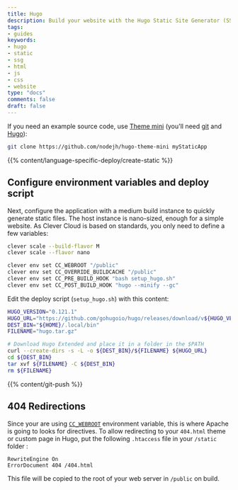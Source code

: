```yaml
---
title: Hugo
description: Build your website with the Hugo Static Site Generator (SSG) and host it on Clever Cloud. No dedicated runner needed.
tags:
- guides
keywords:
- hugo
- static
- ssg
- html
- js
- css
- website
type: "docs"
comments: false
draft: false
---
```


If you need an example source code, use [Theme mini](https://github.com/nodejh/hugo-theme-mini) (you'll need [git](https://git-scm.com/book/en/v2/Getting-Started-Installing-Git) and [Hugo](https://gohugo.io/installation/)):

```bash
git clone https://github.com/nodejh/hugo-theme-mini myStaticApp
```

{{% content/language-specific-deploy/create-static %}}

## Configure environment variables and deploy script

Next, configure the application with a medium build instance to quickly generate static files. The host instance is nano-sized, enough for a simple website. As Clever Cloud is based on standards, you only need to define a few variables:

```bash
clever scale --build-flavor M
clever scale --flavor nano

clever env set CC_WEBROOT "/public"
clever env set CC_OVERRIDE_BUILDCACHE "/public"
clever env set CC_PRE_BUILD_HOOK "bash setup_hugo.sh"
clever env set CC_POST_BUILD_HOOK "hugo --minify --gc"
```

Edit the deploy script (`setup_hugo.sh`) with this content:

```bash
HUGO_VERSION="0.121.1"
HUGO_URL="https://github.com/gohugoio/hugo/releases/download/v${HUGO_VERSION}/hugo_extended_${HUGO_VERSION}_linux-amd64.tar.gz"
DEST_BIN="${HOME}/.local/bin"
FILENAME="hugo.tar.gz"

# Download Hugo Extended and place it in a folder in the $PATH
curl --create-dirs -s -L -o ${DEST_BIN}/${FILENAME} ${HUGO_URL}
cd ${DEST_BIN}
tar xvf ${FILENAME} -C ${DEST_BIN}
rm ${FILENAME}
```

{{% content/git-push %}}

## 404 Redirections

Since your are using [`CC_WEBROOT`](/doc/reference/reference-environment-variables/#php) environment variable, this is where Apache is going to looks for directives. To allow redirecting to your `404.html` theme or custom page in Hugo, put the following `.htaccess` file in your `/static` folder :

```ApacheConf {filename=".htaccess"}
RewriteEngine On
ErrorDocument 404 /404.html
```

This file will be copied to the root of your web server in `/public` on build.
